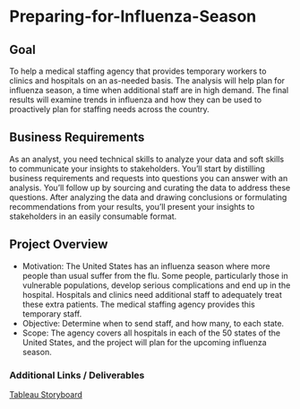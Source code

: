 # Preparing-for-Influenza-Season

## Goal

To help a medical staffing agency that provides temporary workers to clinics 
and hospitals on an as-needed basis. The analysis will help plan for influenza season, 
a time when additional staff are in high demand. The final results will examine trends 
in influenza and how they can be used to proactively plan for staffing needs across 
the country.

## Business Requirements

As an analyst, you need technical skills to analyze your data and soft skills to 
communicate your insights to stakeholders. You’ll start by distilling business requirements 
and requests into questions you can answer with an analysis. You’ll follow up by sourcing
and curating the data to address these questions. After analyzing the data and drawing
conclusions or formulating recommendations from your results, you’ll present your insights 
to stakeholders in an easily consumable format.

## Project Overview

* Motivation: The United States has an influenza season where more people than usual suffer from the flu. Some people, particularly those in vulnerable populations, develop serious
complications and end up in the hospital. Hospitals and clinics need additional staff to adequately treat these extra patients. The medical staffing agency provides this temporary staff.
* Objective: Determine when to send staff, and how many, to each state.
* Scope: The agency covers all hospitals in each of the 50 states of the United States, and
the project will plan for the upcoming influenza season.

### Additional Links / Deliverables

[Tableau Storyboard](https://public.tableau.com/app/profile/ana.maria.tiscareno.contreras/viz/Task2_9Storyboard_17028586911320/InfluenzaSeason)


